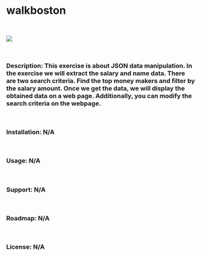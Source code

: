 # walkboston

<br>
<p align="left">
<a href="https://github.com/chung-sun/github-readme-stats">
  <img align="center" src="https://github-readme-stats.vercel.app/api/top-langs/?username=chung-sun&theme=gruvbox" />
</a>
</p>
<br>
<h3>
  Description: This exercise is about JSON data manipulation. In the exercise we will extract the salary and name data. There are two search criteria. Find the top money makers and filter by the salary amount. Once we get the data, we will display the obtained data on a web page. Additionally, you can modify the search criteria on the webpage.
</h3>
<br>
<h3>
  Installation: N/A
</h3>
<br>
<h3>
  Usage: N/A
</h3>
<br>
<h3>
  Support: N/A
</h3>
<br>
<h3>
  Roadmap: N/A
</h3>
<br>
<h3>
  License: N/A
</h3>
